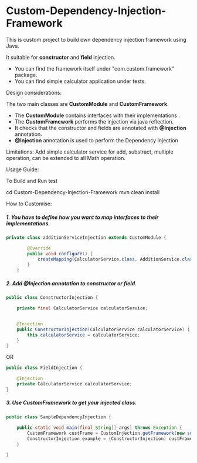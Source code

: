 # Custom-Dependency-Injection-Framework 

This is custom project to build  own dependency injection framework using Java.

It suitable for **constructor** and **field** injection.

- You can find the framework itself under "com.custom.framework" package.
- You can find simple calculator application under tests.



Design considerations:

The two main classes are **CustomModule** and **CustomFramework**.
 
* The **CustomModule** contains interfaces with their implementations .
* The **CustomFramework** performs the injection via java reflection. 
* It checks that the constructor and fields are annotated with **@Injection** annotation.
* **@Injection** annotation is used to perform the Dependency Injection

Limitations:
Add simple calculator service for add, substract, multiple operation, can be extended to all Math operation.

Usage Guide:

To Build and Run test

 cd Custom-Dependency-Injection-Framework
 mvn clean install
 
How to Customise:
##### 1. You have to define how you want to map interfaces to their implementations.

```java
private class additionServiceInjection extends CustomModule {

		@Override
		public void configure() {
			createMapping(CalculatorService.class, AdditionService.class);
		}
	}
```

##### 2. Add **@Injection** annotation to constructor or field.

```java
public class ConstructorInjection {

	private final CalculatorService calculatorService;


	@Injection
	public ConstructorInjection(CalculatorService calculatorService) {
		this.calculatorService = calculatorService;
	}
}
```

OR

```java
public class FieldInjection {

	@Injection
	private CalculatorService calculatorService;
}
```

##### 3. Use **CustomFramework** to get your injected class.

```java
public class SampleDependencyInjection {
    
    public static void main(final String[] args) throws Exception {
        CustomFramework custFrame = CustomInjection.getFramework(new substractionServiceInjection());
		ConstructorInjection example = (ConstructorInjection) custFrame.inject(ConstructorInjection.class);
    }

}
```


 
